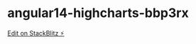 # angular14-highcharts-bbp3rx

[Edit on StackBlitz ⚡️](https://stackblitz.com/edit/angular14-highcharts-bbp3rx)